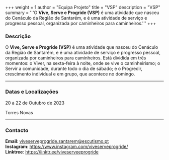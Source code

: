 +++
weight = 1
author = "Equipa Projeto"
title = "VSP"
description = "VSP"
summary = '''O **Vive, Serve e Progride (VSP)** é uma atividade que nasceu do Cenáculo da Região de  Santarém, e é uma atividade de serviço e progresso pessoal, organizada por caminheiros para caminheiros.'''
+++

### Descrição

O **Vive, Serve e Progride (VSP)** é uma atividade que nasceu do Cenáculo da Região de  Santarém, e é uma atividade de serviço e progresso pessoal, organizada por caminheiros para caminheiros. Está dividida em três momentos: o Viver, na sexta-feira à noite, onde se vive o caminheirismo; o Servir a comunidade, durante todo o dia de sábado; e o Progredir, crescimento individual e em grupo, que acontece no domingo.

---

### Datas e Localizações

20 a 22 de Outubro de 2023

Torres Novas

---

### Contacto

**Email**: viveserveprogride.santarem@escutismo.pt \
**Instagram**: https://www.instagram.com/viveserveprogride/ \
**Linktree**: https://linktr.ee/viveserveeprogride